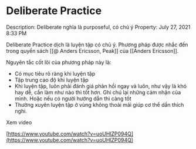 # Deliberate Practice

Description: Deliberate nghĩa là purposeful, có chủ ý
Property: July 27, 2021 8:33 PM

Deliberate Practice dịch là luyện tập có chủ ý. Phương pháp được nhắc đến trong quyển sách [[@ Anders Ericsson, Peak]] của [[Anders Ericsson]]. 

Nguyên tắc cốt lõi của phương pháp này là:

- Có mục tiêu rõ ràng khi luyện tập
- Tập trung cao độ khi luyện tập
- Khi luyện tập, luôn phải đánh giá phản hồi ngay và luôn, như vậy là khó hay dễ, cần làm như nào thì tốt hơn. Ghi chú lại những cảm nhận của mình. Hoặc nếu có người hướng dẫn thì càng tốt
- Thường xuyên luyện tập ở vùng không thoải mải giúp cơ thể dần thích nghi.

Xem video

[https://www.youtube.com/watch?v=uoUHlZP094Q](https://www.youtube.com/watch?v=uoUHlZP094Q)